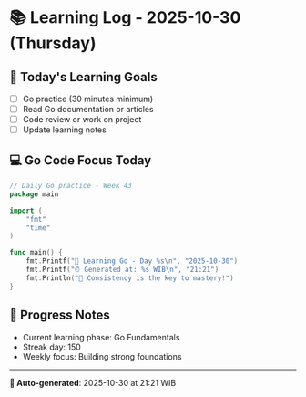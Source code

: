 # 📚 Learning Log - 2025-10-30 (Thursday)

## 🎯 Today's Learning Goals
- [ ] Go practice (30 minutes minimum)
- [ ] Read Go documentation or articles
- [ ] Code review or work on project
- [ ] Update learning notes

## 💻 Go Code Focus Today
```go
// Daily Go practice - Week 43
package main

import (
    "fmt"
    "time"
)

func main() {
    fmt.Printf("🚀 Learning Go - Day %s\n", "2025-10-30")
    fmt.Printf("⏰ Generated at: %s WIB\n", "21:21")
    fmt.Println("💪 Consistency is the key to mastery!")
}
```

## 🌟 Progress Notes
- Current learning phase: Go Fundamentals
- Streak day: 150
- Weekly focus: Building strong foundations

---
**🤖 Auto-generated**: 2025-10-30 at 21:21 WIB
